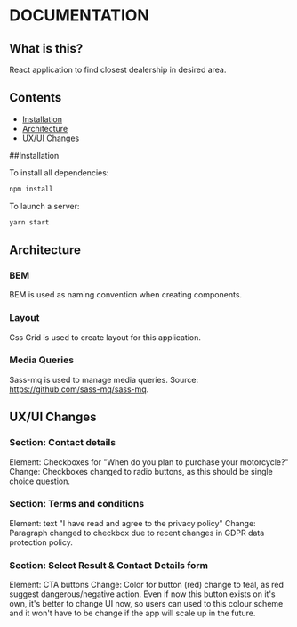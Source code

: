 <h1>DOCUMENTATION</h1>

## What is this?
React application to find closest dealership in desired area.

## Contents
- [Installation](#installation)
- [Architecture](#architecture)
- [UX/UI Changes](#changes)



##Installation

To install all dependencies:
```bash
npm install
```

To launch a server:
```bash
yarn start
```

## Architecture

### BEM
BEM is used as naming convention when creating components.

### Layout
Css Grid is used to create layout for this application.

### Media Queries
Sass-mq is used to manage media queries. Source: <a href="https://github.com/sass-mq/sass-mq">https://github.com/sass-mq/sass-mq</a>.



## UX/UI Changes

### Section: Contact details
Element: Checkboxes for "When do you plan to purchase your motorcycle?"
Change:
Checkboxes changed to radio buttons, as this should be single choice question.


### Section: Terms and conditions
Element: text "I have read and agree to the privacy policy"
Change:
Paragraph changed to checkbox due to recent changes in GDPR data protection policy.


### Section: Select Result & Contact Details form
Element: CTA buttons
Change:
Color for button (red) change to teal, as red suggest dangerous/negative action. Even if now this button exists on it's own, it's better to change UI now, so users can used to this colour scheme and it won't have to be change if the app will scale up in the future.